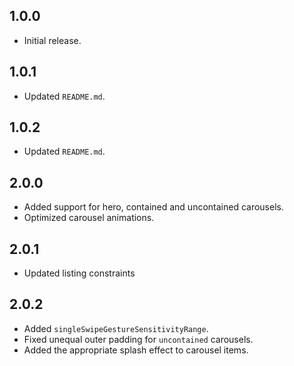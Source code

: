 ## 1.0.0

* Initial release.

## 1.0.1

* Updated `README.md`.

## 1.0.2

* Updated `README.md`.

## 2.0.0

* Added support for hero, contained and uncontained carousels.
* Optimized carousel animations.

## 2.0.1

* Updated listing constraints

## 2.0.2

* Added `singleSwipeGestureSensitivityRange`.
* Fixed unequal outer padding for `uncontained` carousels.
* Added the appropriate splash effect to carousel items.
